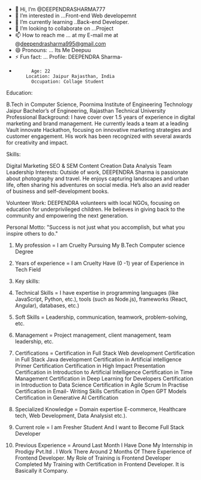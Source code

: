 - 👋 Hi, I’m @DEEPENDRASHARMA777
- 👀 I’m interested in ...Front-end Web developemnt
- 🌱 I’m currently learning ..Back-end Developer.
- 💞️ I’m looking to collaborate on ...Project 
- 📫 How to reach me ... at my E-mail me at @deependrasharma995@gmail.com
- 😄 Pronouns: ... Its Me Deepuu
- ⚡ Fun fact: ... Profile: DEEPENDRA Sharma-
-           Age: 22
          Location: Jaipur Rajasthan, India
            Occupation: Collage Student

Education:

B.Tech in Computer Science, Poornima Institute of Engineering Technology Jaipur
Bachelor’s of Engineering, Rajasthan Technical University
Professional Background:  I have cover over 1.5 years of experience in digital marketing and brand management. He currently leads a team at a leading Vault innovate Hackathon, focusing on innovative marketing strategies and customer engagement. His work has been recognized with several awards for creativity and impact.

Skills:

Digital Marketing
SEO & SEM
Content Creation
Data Analysis
Team Leadership
Interests:
Outside of work, DEEPENDRA Sharma is passionate about photography and travel. He enjoys capturing landscapes and urban life, often sharing his adventures on social media. He’s also an avid reader of business and self-development books.

Volunteer Work:
DEEPENDRA volunteers with local NGOs, focusing on education for underprivileged children. He believes in giving back to the community and empowering the next generation.

Personal Motto:
"Success is not just what you accomplish, but what you inspire others to do."




1. My profession = I am Cruelty Pursuing My B.Tech Computer science Degree 

2. Years of experience = I am Cruelty Have (0 -1) year of Experience in Tech Field

3. Key skills:  
1. Technical Skills =  I have expertise in programming languages (like JavaScript, Python, etc.), tools (such as  Node.js), frameworks (React, Angular), databases, etc.)
2. Soft Skills = Leadership, communication, teamwork, problem-solving, etc.
3. Management = Project management, client management, team leadership, etc.
4. Certifications = Certification in Full Stack Web development 
                               Certification in Full Stack Java development 
                               Certification in Artificial intelligence Primer Certification
                               Certification in High Impact Presentation
                               Certification in Introduction to Artificial Intelligence
                               Certification in Time Management
                               Certification in Deep Learning for Developers
                               Certification in Introduction to Data Science
                               Certification in Agile Scrum In Practise
                               Certification in Email- Writing Skills
                               Certification in Open GPT Models
                               Certification in Generative AI Certification 
5. Specialized Knowledge = Domain expertise  E-commerce, Healthcare tech, Web Development, Data Analysist etc.).

5. Current role = I am Fresher Student And I want to Become Full Stack Developer 

6. Previous Experience = Around Last Month I Have Done My Internship in Prodigy Pvt.Itd  . I Work There Around 2 Months Of There Experience of Frontend Developer.  My Role of Training is Frontend Developer Completed My Training with Certification in Frontend Developer. It  is Basically it Company. 

<!---
DEEPENDRASHARMA777/DEEPENDRASHARMA777 is a ✨ special ✨ repository because its `README.md` (this file) appears on your GitHub profile.
You can click the Preview link to take a look at your changes.
--->
